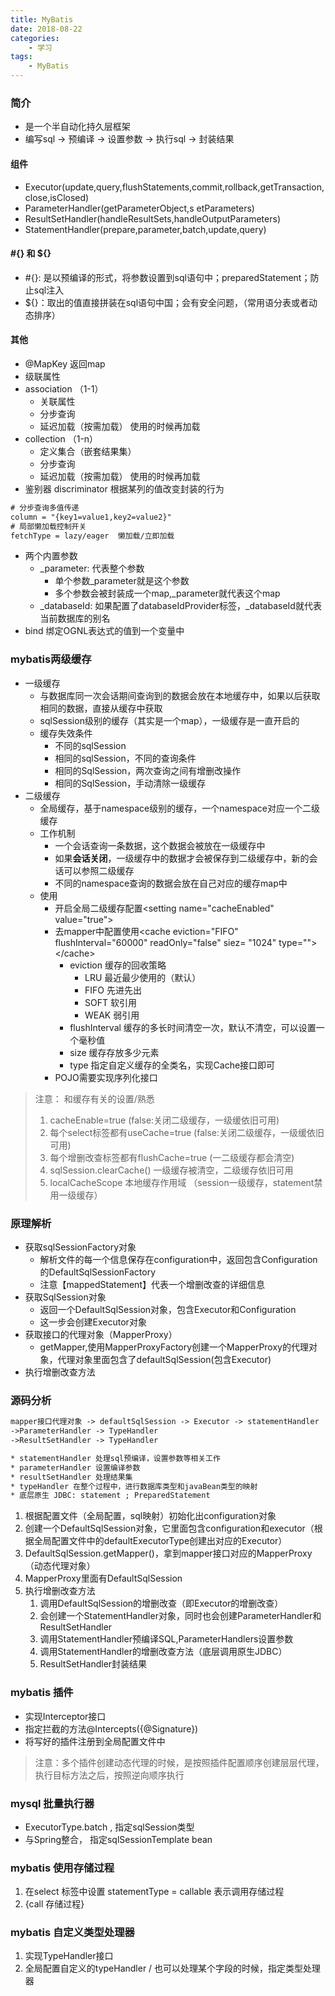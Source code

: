 ```yaml
---
title: MyBatis
date: 2018-08-22
categories:
    - 学习
tags:
    - MyBatis
---
```

### 简介

* 是一个半自动化持久层框架
* 编写sql -> 预编译 -> 设置参数 -> 执行sql -> 封装结果

#### 组件

* Executor(update,query,flushStatements,commit,rollback,getTransaction,close,isClosed)
* ParameterHandler(getParameterObject,s  etParameters)
* ResultSetHandler(handleResultSets,handleOutputParameters)
* StatementHandler(prepare,parameter,batch,update,query)
<!-- more -->

#### #{} 和 ${}

* #{}: 是以预编译的形式，将参数设置到sql语句中；preparedStatement；防止sql注入
* ${}：取出的值直接拼装在sql语句中国；会有安全问题，（常用语分表或者动态排序）

#### 其他

* @MapKey  返回map
* 级联属性
* association （1-1）
  * 关联属性
  * 分步查询
  * 延迟加载（按需加载） 使用的时候再加载
* collection  （1-n）
  * 定义集合（嵌套结果集）
  * 分步查询
  * 延迟加载（按需加载） 使用的时候再加载
* 鉴别器 discriminator  根据某列的值改变封装的行为

``` xml
# 分步查询多值传递
column = "{key1=value1,key2=value2}"
# 局部懒加载控制开关
fetchType = lazy/eager  懒加载/立即加载
```

* 两个内置参数
  * _parameter: 代表整个参数
    * 单个参数_parameter就是这个参数
    * 多个参数会被封装成一个map,_parameter就代表这个map
  * _databaseId: 如果配置了databaseIdProvider标签，_databaseId就代表当前数据库的别名
* bind 绑定OGNL表达式的值到一个变量中

### mybatis两级缓存

* 一级缓存
  * 与数据库同一次会话期间查询到的数据会放在本地缓存中，如果以后获取相同的数据，直接从缓存中获取
  * sqlSession级别的缓存（其实是一个map），一级缓存是一直开启的
  * 缓存失效条件
    * 不同的sqlSession
    * 相同的sqlSession，不同的查询条件
    * 相同的SqlSession，两次查询之间有增删改操作
    * 相同的SqlSession，手动清除一级缓存
* 二级缓存
  * 全局缓存，基于namespace级别的缓存，一个namespace对应一个二级缓存
  * 工作机制
    * 一个会话查询一条数据，这个数据会被放在一级缓存中
    * 如果**会话关闭**，一级缓存中的数据才会被保存到二级缓存中，新的会话可以参照二级缓存
    * 不同的namespace查询的数据会放在自己对应的缓存map中
  * 使用
    * 开启全局二级缓存配置\<setting name="cacheEnabled" value="true">
    * 去mapper中配置使用\<cache eviction="FIFO" flushInterval="60000" readOnly="false" siez= "1024" type="">\</cache>
      * eviction 缓存的回收策略
        * LRU 最近最少使用的（默认）
        * FIFO 先进先出
        * SOFT 软引用
        * WEAK 弱引用
      * flushInterval 缓存的多长时间清空一次，默认不清空，可以设置一个毫秒值
      * size 缓存存放多少元素
      * type 指定自定义缓存的全类名，实现Cache接口即可
    * POJO需要实现序列化接口

 > 注意： 和缓存有关的设置/熟悉
 >
 > 1. cacheEnable=true  (false:关闭二级缓存，一级缓依旧可用)
 > 2. 每个select标签都有useCache=true  (false:关闭二级缓存，一级缓依旧可用)
 > 3. 每个增删改查标签都有flushCache=true (一二级缓存都会清空)
 > 4. sqlSession.clearCache()  一级缓存被清空，二级缓存依旧可用
 > 5. localCacheScope 本地缓存作用域 （session一级缓存，statement禁用一级缓存）

### 原理解析

* 获取sqlSessionFactory对象
  * 解析文件的每一个信息保存在configuration中，返回包含Configuration的DefaultSqlSessionFactory
  * 注意【mappedStatement】代表一个增删改查的详细信息
* 获取SqlSession对象
  * 返回一个DefaultSqlSession对象，包含Executor和Configuration
  * 这一步会创建Executor对象
* 获取接口的代理对象（MapperProxy）
  * getMapper,使用MapperProxyFactory创建一个MapperProxy的代理对象，代理对象里面包含了defaultSqlSession(包含Executor)
* 执行增删改查方法

### 源码分析

``` xml
mapper接口代理对象 -> defaultSqlSession -> Executor -> statementHandler 
->ParameterHandler -> TypeHandler
->ResultSetHandler -> TypeHandler

* statementHandler 处理sql预编译，设置参数等相关工作
* parameterHandler 设置编译参数
* resultSetHandler 处理结果集
* typeHandler 在整个过程中，进行数据库类型和javaBean类型的映射
* 底层原生 JDBC: statement ; PreparedStatement 
```

1. 根据配置文件（全局配置，sql映射）初始化出configuration对象
2. 创建一个DefaultSqlSession对象，它里面包含configuration和executor（根据全局配置文件中的defaultExecutorType创建出对应的Executor）
3. DefaultSqlSession.getMapper()，拿到mapper接口对应的MapperProxy（动态代理对象）
4. MapperProxy里面有DefaultSqlSession
5. 执行增删改查方法
    1. 调用DefaultSqlSession的增删改查（即Executor的增删改查）
    2. 会创建一个StatementHandler对象，同时也会创建ParameterHandler和ResultSetHandler
    3. 调用StatementHandler预编译SQL,ParameterHandlers设置参数
    4. 调用StatementHandler的增删改查方法（底层调用原生JDBC）
    5. ResultSetHandler封装结果

### mybatis 插件

* 实现Interceptor接口
* 指定拦截的方法@Intercepts({@Signature})
* 将写好的插件注册到全局配置文件中

> 注意：多个插件创建动态代理的时候，是按照插件配置顺序创建层层代理，执行目标方法之后，按照逆向顺序执行

### mysql 批量执行器

* ExecutorType.batch , 指定sqlSession类型
* 与Spring整合， 指定sqlSessionTemplate bean

### mybatis 使用存储过程

1. 在select 标签中设置  statementType = callable 表示调用存储过程
2. {call 存储过程}

### mybatis 自定义类型处理器

1. 实现TypeHandler接口
2. 全局配置自定义的typeHandler /  也可以处理某个字段的时候，指定类型处理器